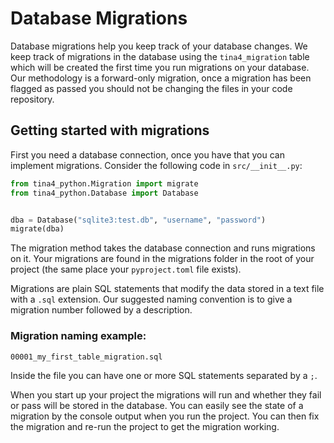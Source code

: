 # Database Migrations

Database migrations help you keep track of your database changes.  We keep track of migrations in the database using the `tina4_migration` table which will be created the first time you run migrations on your database.
Our methodology is a forward-only migration, once a migration has been flagged as passed you should not be changing the files in your code repository.

## Getting started with migrations

First you need a database connection, once you have that you can implement migrations. Consider the following code in `src/__init__.py`:

```python
from tina4_python.Migration import migrate
from tina4_python.Database import Database


dba = Database("sqlite3:test.db", "username", "password")
migrate(dba)
```

The migration method takes the database connection and runs migrations on it. Your migrations are found in the migrations folder in the root of your project (the same place your `pyproject.toml` file exists).

Migrations are plain SQL statements that modify the data stored in a text file with a `.sql` extension.  Our suggested naming convention is to give a migration number followed by a description.

### Migration naming example:

```bash
00001_my_first_table_migration.sql
```

Inside the file you can have one or more SQL statements separated by a `;`.

When you start up your project the migrations will run and whether they fail or pass will be stored in the database. You can easily see
the state of a migration by the console output when you run the project.  You can then fix the migration and re-run the project to get the migration working.

